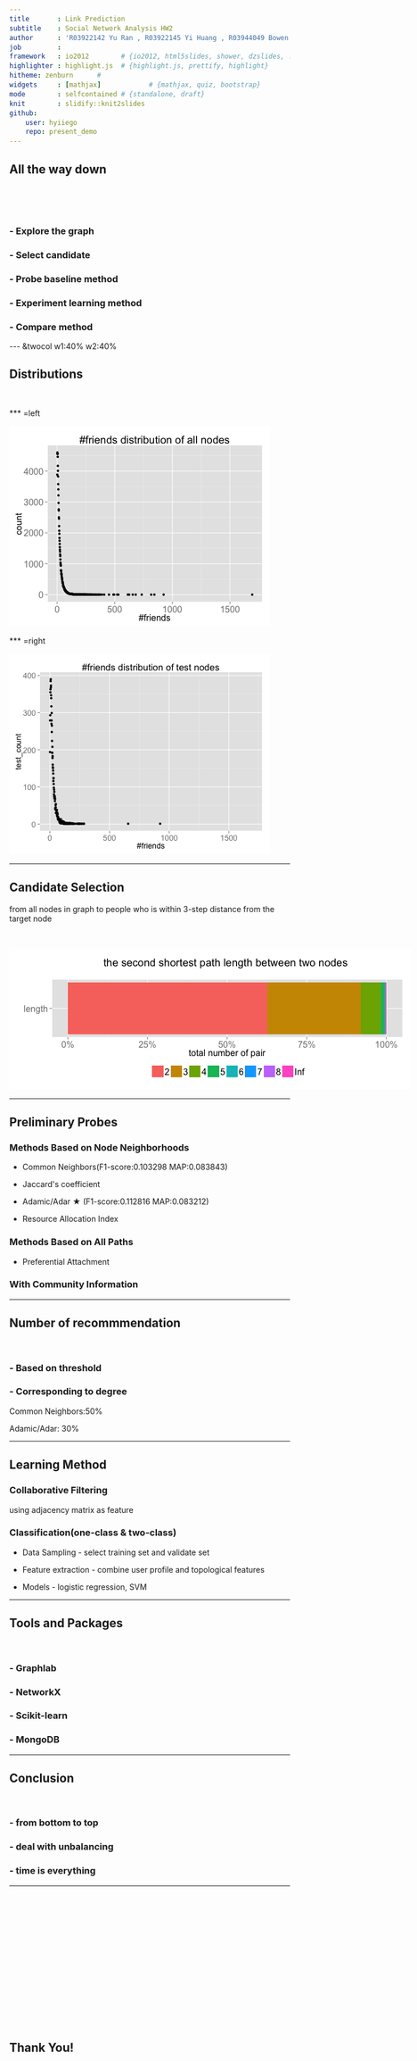 ```yaml
--- 
title       : Link Prediction
subtitle    : Social Network Analysis HW2
author      : 'R03922142 Yu Ran , R03922145 Yi Huang , R03944049 Bowen Yuan'
job         : 
framework   : io2012        # {io2012, html5slides, shower, dzslides, ...}
highlighter : highlight.js  # {highlight.js, prettify, highlight}
hitheme: zenburn      # 
widgets     : [mathjax]            # {mathjax, quiz, bootstrap}
mode        : selfcontained # {standalone, draft}
knit        : slidify::knit2slides
github:
    user: hyiiego
    repo: present_demo
--- 
```


<!-- Limit image width and height -->
<style type='text/css'>
img {
    max-height: 560px;
    max-width: 964px;
}
</style>

<!-- Center image on slide -->
<script src="http://ajax.aspnetcdn.com/ajax/jQuery/jquery-1.7.min.js"></script>
<script type='text/javascript'>
$(function() {
    $("p:has(img)").addClass('centered');
});
</script>


## All the way down

&nbsp;

&nbsp;


### - Explore the graph

### - Select candidate

### - Probe baseline method

### - Experiment learning method 

### - Compare method



--- &twocol w1:40% w2:40%


## Distributions

&nbsp;

*** =left

![plot of chunk unnamed-chunk-1](assets/fig/unnamed-chunk-1.png) 

*** =right

![plot of chunk unnamed-chunk-2](assets/fig/unnamed-chunk-2.png) 

--- 

## Candidate Selection

from all nodes in graph to people who is within 3-step distance from the target node

&nbsp;

![plot of chunk unnamed-chunk-3](assets/fig/unnamed-chunk-3.png) 

---

## Preliminary Probes

### Methods Based on Node Neighborhoods
  - Common Neighbors(F1-score:0.103298 MAP:0.083843)
  
  - Jaccard's coefficient
  - Adamic/Adar $\bigstar$ (F1-score:0.112816 MAP:0.083212)
  
  - Resource Allocation Index
  
  
### Methods Based on All Paths
  - Preferential Attachment
  
### With Community Information


---


## Number of recommmendation

&nbsp;

### - Based on threshold

### - Corresponding to degree

Common Neighbors:50%

Adamic/Adar: 30%

---

## Learning Method

### Collaborative Filtering

using adjacency matrix as feature

### Classification(one-class & two-class)

- Data Sampling - select training set and validate set

- Feature extraction - combine user profile and topological features

- Models - logistic regression, SVM

---


## Tools and Packages

&nbsp;

### - Graphlab

### - NetworkX

### - Scikit-learn

### - MongoDB

---


## Conclusion

&nbsp;

### - from bottom to top

### - deal with unbalancing

### - time is everything


--- 

&nbsp;

&nbsp;

&nbsp;

&nbsp;

&nbsp;

&nbsp;

&nbsp;

&nbsp;

## Thank You!



